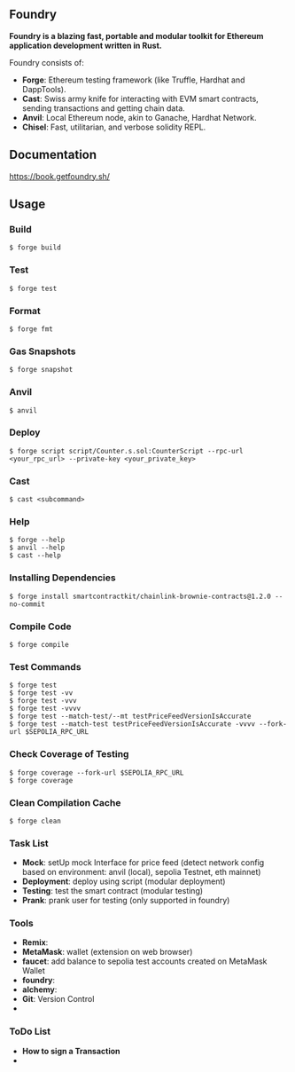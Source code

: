 ## Foundry

**Foundry is a blazing fast, portable and modular toolkit for Ethereum application development written in Rust.**

Foundry consists of:

-   **Forge**: Ethereum testing framework (like Truffle, Hardhat and DappTools).
-   **Cast**: Swiss army knife for interacting with EVM smart contracts, sending transactions and getting chain data.
-   **Anvil**: Local Ethereum node, akin to Ganache, Hardhat Network.
-   **Chisel**: Fast, utilitarian, and verbose solidity REPL.

## Documentation

https://book.getfoundry.sh/

## Usage

### Build

```shell
$ forge build
```

### Test

```shell
$ forge test
```

### Format

```shell
$ forge fmt
```

### Gas Snapshots

```shell
$ forge snapshot
```

### Anvil

```shell
$ anvil
```

### Deploy

```shell
$ forge script script/Counter.s.sol:CounterScript --rpc-url <your_rpc_url> --private-key <your_private_key>
```

### Cast

```shell
$ cast <subcommand>
```

### Help

```shell
$ forge --help
$ anvil --help
$ cast --help
```


### Installing Dependencies

```shell
$ forge install smartcontractkit/chainlink-brownie-contracts@1.2.0 --no-commit
```

### Compile Code

```shell
$ forge compile
```

### Test Commands

```shell
$ forge test
$ forge test -vv
$ forge test -vvv
$ forge test -vvvv
$ forge test --match-test/--mt testPriceFeedVersionIsAccurate
$ forge test --match-test testPriceFeedVersionIsAccurate -vvvv --fork-url $SEPOLIA_RPC_URL
```

### Check Coverage of Testing
```shell
$ forge coverage --fork-url $SEPOLIA_RPC_URL
$ forge coverage
```

### Clean Compilation Cache

```shell
$ forge clean
```

### Task List

-   **Mock**: setUp mock Interface for price feed (detect network config based on environment: anvil (local), sepolia Testnet, eth mainnet)
-   **Deployment**: deploy using script (modular deployment)
-   **Testing**: test the smart contract (modular testing)
-   **Prank**: prank user for testing (only supported in foundry)


### Tools

-   **Remix**:
-   **MetaMask**: wallet (extension on web browser)
-   **faucet**: add balance to sepolia test accounts created on MetaMask Wallet
-   **foundry**:
-   **alchemy**:
-   **Git**: Version Control
-   

### ToDo List
-   **How to sign a Transaction**
-   